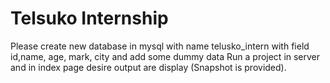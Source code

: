 # Telsuko Internship
Please create new database in mysql with name telusko_intern with field id,name, age, mark, city
and add some dummy data
Run a project in server and in index page desire output are display (Snapshot is provided).
